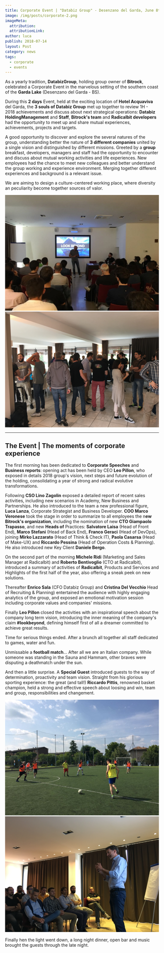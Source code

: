 ```yaml
---
title: Corporate Event | "Databiz Group" - Desenzano del Garda, June 8th, 2018
image: /img/posts/corporate-2.png
imageMeta:
  attribution:
  attributionLink:
author: luca
publish: 2018-07-14
layout: Post
category: news
tags:
  - corporate
  - events
---
```


As a yearly tradition, **DatabizGroup**, holding group owner of **Bitrock**, celebrated a Corporate Event in the marvelous setting of the southern coast of the **Garda Lake** (Desenzano del Garda - BS). 

<!-- more -->

During this **2 days** Event, held at the exciting location of **Hotel Acquaviva** del Garda, the **3 souls of Databiz Group** met up together to review 1H - 2018 achievements and discuss about next strategical operations: **Databiz HoldingManagement** and **Staff**, **Bitrock's team** and **Radicalbit developers** had the opportunity to meet up and share mutual experiences, achievements, projects and targets.

A good opportunity to discover and explore the several natures of the group, understanding better the nature of **3 different companies** united by a single vision and distinguished by different missions. Greeted by a **group** breakfast, developers, managers and staff had the opportunity to encounter and discuss about mutual working activities and life experiences. New employees had the chance to meet new colleagues and better understand the group working and experience environment. Merging together different experiences and background is a relevant issue.

We are aiming to design a culture-centered working place, where diversity an peculiarity become together sources of valor.

![./event-1.jpg](./event-1.jpg)
![./event-2.jpg](./event-2.jpg)

---

## The Event | The moments of corporate experience

The first morning has been dedicated to **Corporate Speeches** and **Business reports**: opening act has been held by CEO **Leo Pillon**, who exposed in details 2018 group's vision, next steps and future evolution of the holding, consolidating a year of strong and radical evolutive transformations.

Following **CSO Lino Zagolin** exposed a detailed report of recent sales activities, including new scenarios in Academy, New Business and Partnerships. He also introduced to the team a new professional figure, **Luca Lanza**, Corporate Strategist and Business Developer. **COO Marco Veronese** took the stage in order to summarize to all employees the n**ew Bitrock's organization**, including the nomination of new **CTO Giampaolo Trapasso**, and new **Heads of** Practices: **Salvatore Laisa** (Head of Front End), **Marco Stefani** (Head of Back End), **Franco Geraci** (Head of DevOps), joining **Mirko Lazzarato** (Head of Think & Check IT), **Paola Casarsa** (Head of Make-UX) and **Riccardo Pessina** (Head of Operation Costs & Planning). He also introduced new Key Client **Daniele Bergo**.

On the second part of the morning **Michele Ridi** (Marketing and Sales Manager at Radicalbit) and **Roberto Bentivoglio** (CTO at Radicalbit), introduced a summary of activities of **Radicalbit**, Products and Services and Highlights of the first half of the year, also offering a sneak peek on new solutions.

Thereafter **Enrico Sala** (CFO Databiz Group) and **Cristina Del Vecchio** Head of Recruiting & Planning) entertained the audience with highly engaging analytics of the group, and exposed an emotional motivation session including corporate values and companies' missions.

Finally **Leo Pillon** closed the activities with an inspirational speech about the company long term vision, introducing the inner meaning of the company's claim **#lookbeyond**, defining himself first of all a dreamer committed to achieve great results.

Time for serious things ended. After a brunch all together all staff dedicated to games, water and fun.

Unmissable a **football match**... After all we are an Italian company. While someone was standing in the Sauna and Hammam, other braves were disputing a deathmatch under the sun.

And then a little surprise. A **Special Guest** introduced guests to the way of determination, proactivity and team vision. Straight from his glorious sporting experience: the great (and tall!) **Riccardo Pittis**, renowned basket champion, held a strong and effective speech about loosing and win, team and group, responsibilities and changement.

![./event-3.jpg](./event-3.jpg)
![./event-4.jpg](./event-4.jpg)

Finally hen the light went down, a long night dinner, open bar and music brought the guests through the late night.